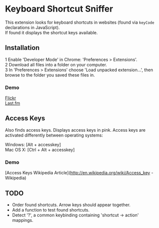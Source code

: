 # Keyboard Shortcut Sniffer

This extension looks for keyboard shortcuts in websites (found via `keyCode` declarations in JavaScript).  
If found it displays the shortcut keys available.

## Installation
1 Enable 'Developer Mode' in Chrome: 'Preferences > Extensions'.  
2 Download all files into a folder on your computer.   
3 In 'Preferences > Extensions' choose 'Load unpacked extension...', then browse to the folder you saved these files in.  

### Demo
[Flickr](http://www.flickr.com/photos/n8kowald/4174429513/in/set-72157600584323944/)  
[Last.fm](http://www.last.fm/music/Trust/+images/73492682)

## Access Keys
Also finds access keys. Displays access keys in pink. Access keys are activated differently between operating systems:

Windows:  [Alt + accesskey]  
Mac OS X: [Ctrl + Alt + accesskey]  

### Demo  
[Access Keys Wikipedia Article](http://en.wikipedia.org/wiki/Access_key - Wikipedia)

## TODO
* Order found shortcuts. Arrow keys should appear together.
* Add a function to test found shortcuts.
* Detect '?', a common keybinding containing 'shortcut -> action' mappings.
